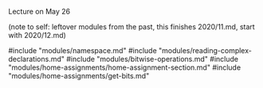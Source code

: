 Lecture on May 26

(note to self: leftover modules from the past, this finishes 2020/11.md, start
with 2020/12.md)

#include "modules/namespace.md"
#include "modules/reading-complex-declarations.md"
#include "modules/bitwise-operations.md"
#include "modules/home-assignments/home-assignment-section.md"
#include "modules/home-assignments/get-bits.md"
